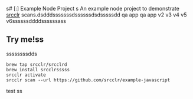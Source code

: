 s# [:] Example Node Project
s
An example node project to demonstrate [srcclr](https://www.srcclr.com) scans.dsdddsssssssdssssssdsdsssssdd qa app qa app v2 v3 v4 v5 v6ssssssddddssssssass

## Try me!ss
ssssssssdds

```
brew tap srcclr/srcclrd
brew install srcclrsssss
srcclr activate
srcclr scan --url https://github.com/srcclr/example-javascript
```
test
ss
